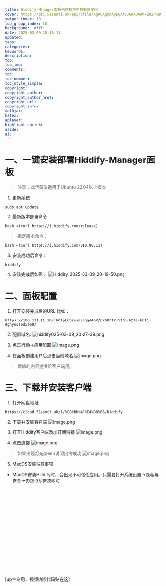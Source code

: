 ```yaml
---
title: Hiddify-Manager面板搭建和客户端安装使用
cover: https://pic.51santi.uk/api/cfile/AgACAgUAAyEGAASQGKXDAAM-Z82PKuUkwn5PA7qUt-I7wW3mpiwAAl_KMRtdzGhWoszYtEKHBjoBAAMCAAN4AAM2BA
swiper_index: 10
top_group_index: 10
background: '#fff'
date: 2025-03-09 20:10:11
updated:
tags:
categories:
keywords:
description:
top:
top_img:
comments:
toc:
toc_number:
toc_style_simple:
copyright:
copyright_author:
copyright_author_href:
copyright_url:
copyright_info:
mathjax:
katex:
aplayer:
highlight_shrink:
aside:
ai:
---
```

# 一、一键安装部署Hiddify-Manager面板
> 注意：此代码仅适用于Ubuntu 22.04以上版本
1. 更新系统
```shell
sudo apt update
```
2. 最新版本部署命令
```shell
bash <(curl https://i.hiddify.com/release)
```
> 指定版本命令：
```shell
bash <(curl https://i.hiddify.com/v10.80.11)
```
3. 安装成功后命令：
```shell
hiddify
```
4. 安装完成后如图：
![Hiddiry_2025-03-09_20-19-50.png](https://pic.51santi.uk/api/cfile/AgACAgUAAyEGAASQGKXDAAM2Z82HiDMgUfkT7hDuf9SkI4Hwd6AAAkvKMRtdzGhWKojT_TXfHhABAAMCAAN4AAM2BA)

# 二、面板配置
1. 打开安装完成后的URL
比如：
```shell
https://106.111.11.18/jkOfpL6SzvsejXqqd46V/6760312-5166-62fe-b6f1-dghyuqs6d5a69/
```
2. 配置域名:
![hiddify025-03-09_20-27-39.png](https://pic.51santi.uk/api/cfile/AgACAgUAAyEGAASQGKXDAAM3Z82Jaj5WPaGE8kS85jRs4JSocO4AAk3KMRtdzGhW0V9HJeTDLxkBAAMCAAN5AAM2BA)

3. 点击行动->应用配置
![image.png](https://pic.51santi.uk/api/cfile/AgACAgUAAyEGAASQGKXDAAM4Z82KA11Goe6d51ryXZ2FcFCIdDoAAlbKMRtdzGhWYIBSrOMQNfwBAAMCAANtAAM2BA)

4. 在面板创建用户后点击当前域名
![image.png](https://pic.51santi.uk/api/cfile/AgACAgUAAyEGAASQGKXDAAM5Z82Kh6WprG6dKSf-mAVe3WeMGFwAAljKMRtdzGhWTreLCJlZM7IBAAMCAAN5AAM2BA)

> 赋值的内容提供给客户端用。

# 三、下载并安装客户端
1. 打开网盘地址
```
https://cloud.51santi.uk/1/%E8%BD%AF%E4%BB%B6/hiddify
```
2. 下载并安装客户端
![image.png](https://pic.51santi.uk/api/cfile/AgACAgUAAyEGAASQGKXDAAM6Z82LnvfxJBPK0fK9H0qav_r71lMAAlrKMRtdzGhWbD820Du41f4BAAMCAAN4AAM2BA)

3. 打开Hiddify客户端添加订阅链接
![image.png](https://pic.51santi.uk/api/cfile/AgACAgUAAyEGAASQGKXDAAM7Z82MUNyESycg7yeYVuFnODv-JLEAAlvKMRtdzGhWJUDvCSffp3YBAAMCAAN4AAM2BA)

4. 点击连接
![image.png](https://pic.51santi.uk/api/cfile/AgACAgUAAyEGAASQGKXDAAM8Z82MnDBeQug-2zsRGo4HyvacS3EAAlzKMRtdzGhWQVbZ45j8PqUBAAMCAAN4AAM2BA)
> 如果出现灯光green说明出海成功
![image.png](https://pic.51santi.uk/api/cfile/AgACAgUAAyEGAASQGKXDAAM9Z82NvBNhpm8gBIqwU-c7NRHyiYQAAl7KMRtdzGhW1Yd-jYnNMMgBAAMCAAN5AAM2BA)
5. MacOS安装注意事项
- MacOS安装Hiddify时，会出现不可信任应用。只需要打开系统设置->隐私与安全->仍然继续安装即可

<div class="video-container">
[up主专用，视频内嵌代码贴在这]
</div>

<style>
.video-container {
    position: relative;
    width: 100%;
    padding-top: 56.25%; /* 16:9 aspect ratio (height/width = 9/16 * 100%) */
}

.video-container iframe {
    position: absolute;
    top: 0;
    left: 0;
    width: 100%;
    height: 100%;
}
</style>

